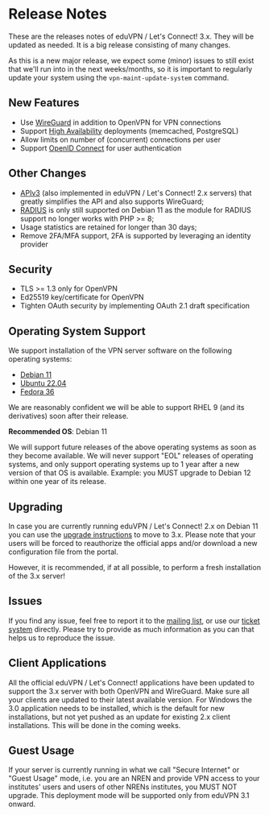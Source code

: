 # Release Notes

These are the releases notes of eduVPN / Let's Connect! 3.x. They will be 
updated as needed. It is a big release consisting of many changes.

As this is a new major release, we expect some (minor) issues to still exist 
that we'll run into in the next weeks/months, so it is important to regularly 
update your system using the `vpn-maint-update-system` command.

## New Features

- Use [WireGuard](https://www.wireguard.com/) in addition to OpenVPN for VPN 
  connections
- Support [High Availability](HA.md) deployments (memcached, PostgreSQL)
- Allow limits on number of (concurrent) connections per user
- Support [OpenID Connect](MOD_AUTH_OPENIDC.md) for user authentication

## Other Changes

- [APIv3](API.md) (also implemented in eduVPN / Let's Connect! 2.x servers) 
  that greatly simplifies the API and also supports WireGuard;
- [RADIUS](RADIUS.md) is only still supported on Debian 11 as the module for 
  RADIUS support no longer works with PHP >= 8;
- Usage statistics are retained for longer than 30 days;
- Remove 2FA/MFA support, 2FA is supported by leveraging an identity provider

## Security

- TLS >= 1.3 only for OpenVPN
- Ed25519 key/certificate for OpenVPN
- Tighten OAuth security by implementing OAuth 2.1 draft specification

## Operating System Support

We support installation of the VPN server software on the following operating 
systems:

- [Debian 11](DEPLOY_DEBIAN.md)
- [Ubuntu 22.04](DEPLOY_DEBIAN.md)
- [Fedora 36](DEPLOY_FEDORA.md)

We are reasonably confident we will be able to support RHEL 9 (and its 
derivatives) soon after their release.

**Recommended OS**: Debian 11

We will support future releases of the above operating systems as soon as they 
become available. We will never support "EOL" releases of operating systems, 
and only support operating systems up to 1 year after a new version of that OS 
is available. Example: you MUST upgrade to Debian 12 within one year of its 
release.

## Upgrading

In case you are currently running eduVPN / Let's Connect! 2.x on Debian 11 you 
can use the [upgrade instructions](FROM_2_TO_3.md) to move to 3.x. Please note 
that your users will be forced to reauthorize the official apps and/or download 
a new configuration file from the portal.

However, it is recommended, if at all possible, to perform a fresh installation 
of the 3.x server!

## Issues

If you find any issue, feel free to report it to the 
[mailing list](https://list.surfnet.nl/mailman/listinfo/eduvpn-deploy), or use 
our [ticket system](https://todo.sr.ht/~eduvpn/server) directly. Please try to 
provide as much information as you can that helps us to reproduce the issue.

## Client Applications

All the official eduVPN / Let's Connect! applications have been updated to 
support the 3.x server with both OpenVPN and WireGuard. Make sure all your 
clients are updated to their latest available version. For Windows the 3.0 
application needs to be installed, which is the default for new installations, 
but not yet pushed as an update for existing 2.x client installations. This 
will be done in the coming weeks.

## Guest Usage 

If your server is currently running in what we call "Secure Internet" or 
"Guest Usage" mode, i.e. you are an NREN and provide VPN access to your 
institutes' users and users of other NRENs institutes, you MUST NOT upgrade. 
This deployment mode will be supported only from eduVPN 3.1 onward.

